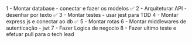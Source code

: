 1 - Montar database - conectar e fazer os modelos ✅
2 - Arquiteturar API - desenhar por texto ✅
3 - Montar testes - usar jest para TDD
4 - Montar express js e conectar ao db ✅
5 - Montar rotas
6 - Montar middlewares de autenticação - jwt
7 - Fazer Logica de negocio
8 - Fazer ultimo teste e efetuar pull para o tech lead